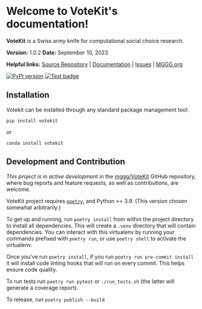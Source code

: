 Welcome to VoteKit's documentation!
===================================

**VoteKit** is a Swiss army knife for computational social choice research.

**Version:** 1.0.2 **Date:** September 10, 2023

**Helpful links:** [Source Repository](https://github.com/mggg/VoteKit) | [Documentation](https://mggg.github.io/VoteKit/) | [Issues](https://github.com/mggg/VoteKit/issues) | [MGGG.org](https://mggg.org/)


[![PyPI version](https://badge.fury.io/py/votekit.svg)](https://badge.fury.io/py/votekit)
[![Test badge](https://github.com/mggg/VoteKit/workflows/Test%20&%20Lint/badge.svg)](https://github.com/mggg/VoteKit/actions?query=workflow%3A%22Test+%26+Lint%22)

## Installation

Votekit can be installed through any standard package management tool:

    pip install votekit

or

    conda install votekit

## Development and Contribution
*This project is in active development* in the [mggg/VoteKit](https://github.com/mggg/VoteKit) GitHub repository, where bug reports and feature requests, as well as contributions, are welcome.

VoteKit project requires [`poetry`](https://python-poetry.org/docs/#installation), and Python >= 3.9. (This version chosen somewhat arbitrarily.)

To get up and running, run `poetry install` from within the project directory to install all dependencies. This will create a `.venv` directory that will contain dependencies. You can interact with this virtualenv by running your commands prefixed with `poetry run`, or use `poetry shell` to activate the virtualenv.

Once you've run `poetry install`, if you run `poetry run pre-commit install` it will install code linting hooks that will run on every commit. This helps ensure code quality.

To run tests run `poetry run pytest` or `./run_tests.sh` (the latter will generate a coverage report).

To release, run `poetry publish --build`




